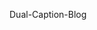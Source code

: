 Dual-Caption-Blog

<!-- npm run swizzle @docusaurus/theme-classic Icon/Language -- --eject --danger
npm run swizzle @docusaurus/theme-classic NavbarItem/DropdownNavbarItem -- --eject --danger
npm run swizzle @docusaurus/theme-classic NavbarItem/LocaleDropdownNavbarItem -- --eject --danger
npm run swizzle @docusaurus/theme-classic NavbarItem/DefaultNavbarItem -- --eject --danger
npm run swizzle @docusaurus/theme-classic BlogSidebar/Desktop -- --eject --danger
npm run swizzle @docusaurus/theme-classic BlogPostItems -- --eject --danger
npm run swizzle @docusaurus/theme-classic BlogSidebar/Mobile -- --eject --danger

npm run swizzle -- --list

IconLanguage
DropdownNavbarItem.js

Icon/Language
NavbarItem/DropdownNavbarItem


LocaleDropdownNavbarItem

BlogSidebar

BlogPostItems


BlogSidebar


 -->

<!-- https://ouweiya.github.io/Dual-Caption-Blog -->

